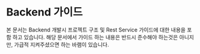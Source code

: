 # Backend 가이드
본 문서는 Backend 개발시 프로젝트 구조 및 Rest Service 가이드에 대한 내용을 포함 하고 있습니다.
해당 문서에서 가이드 하는 내용은 반드시 준수해야 하는것은 아니지만, 가급적 지켜주셨으면 하는 바램이 있습니다.
